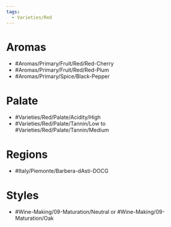 ```yaml
---
tags:
  - Varieties/Red
---
```

# Aromas
- #Aromas/Primary/Fruit/Red/Red-Cherry
- #Aromas/Primary/Fruit/Red/Red-Plum
- #Aromas/Primary/Spice/Black-Pepper
# Palate
- #Varieties/Red/Palate/Acidity/High
- #Varieties/Red/Palate/Tannin/Low to #Varieties/Red/Palate/Tannin/Medium
# Regions
- #Italy/Piemonte/Barbera-dAsti-DOCG
# Styles
- #Wine-Making/09-Maturation/Neutral or #Wine-Making/09-Maturation/Oak